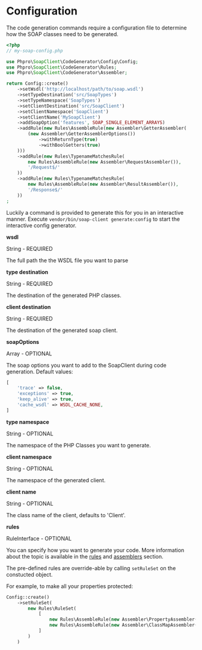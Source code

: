 # Configuration

The code generation commands require a configuration file to determine how the SOAP classes need to be generated.

```php
<?php
// my-soap-config.php

use Phpro\SoapClient\CodeGenerator\Config\Config;
use Phpro\SoapClient\CodeGenerator\Rules;
use Phpro\SoapClient\CodeGenerator\Assembler;

return Config::create()
    ->setWsdl('http://localhost/path/to/soap.wsdl')
    ->setTypeDestination('src/SoapTypes')
    ->setTypeNamespace('SoapTypes')
    ->setClientDestination('src/SoapClient')
    ->setClientNamespace('SoapClient')
    ->setClientName('MySoapClient')
    ->addSoapOption('features', SOAP_SINGLE_ELEMENT_ARRAYS)
    ->addRule(new Rules\AssembleRule(new Assembler\GetterAssembler(
        (new Assembler\GetterAssemblerOptions())
            ->withReturnType(true)
            ->withBoolGetters(true)
    )))
    ->addRule(new Rules\TypenameMatchesRule(
        new Rules\AssembleRule(new Assembler\RequestAssembler()),
        '/Request$/'
    ))
    ->addRule(new Rules\TypenameMatchesRule(
        new Rules\AssembleRule(new Assembler\ResultAssembler()),
        '/Response$/'
    ))
;
```

Luckily a command is provided to generate this for you in an interactive manner.
Execute `vendor/bin/soap-client generate:config` to start the interactive config generator.

**wsdl**

String - REQUIRED

The full path the the WSDL file you want to parse


**type destination**

String - REQUIRED

The destination of the generated PHP classes. 

**client destination**

String - REQUIRED

The destination of the generated soap client. 


**soapOptions**

Array - OPTIONAL

The soap options you want to add to the SoapClient during code generation.
Default values:


```php
[
    'trace' => false,
    'exceptions' => true,
    'keep_alive' => true,
    'cache_wsdl' => WSDL_CACHE_NONE,
]
```


**type namespace**

String - OPTIONAL

The namespace of the PHP Classes you want to generate.


**client namespace**

String - OPTIONAL

The namespace of the generated client.

**client name**

String - OPTIONAL

The class name of the client, defaults to 'Client'.

**rules**

RuleInterface - OPTIONAL

You can specify how you want to generate your code.
More information about the topic is available in the [rules](rules.md) and [assemblers](assemblers.md) section.

The pre-defined rules are override-able by calling `setRuleSet` on the constucted object.

For example, to make all your properties protected:
```php
Config::create()
    ->setRuleSet(
        new Rules\RuleSet(
            [
                new Rules\AssembleRule(new Assembler\PropertyAssembler(PropertyGenerator::VISIBILITY_PROTECTED)),
                new Rules\AssembleRule(new Assembler\ClassMapAssembler()),
            ]
        )
    )
```